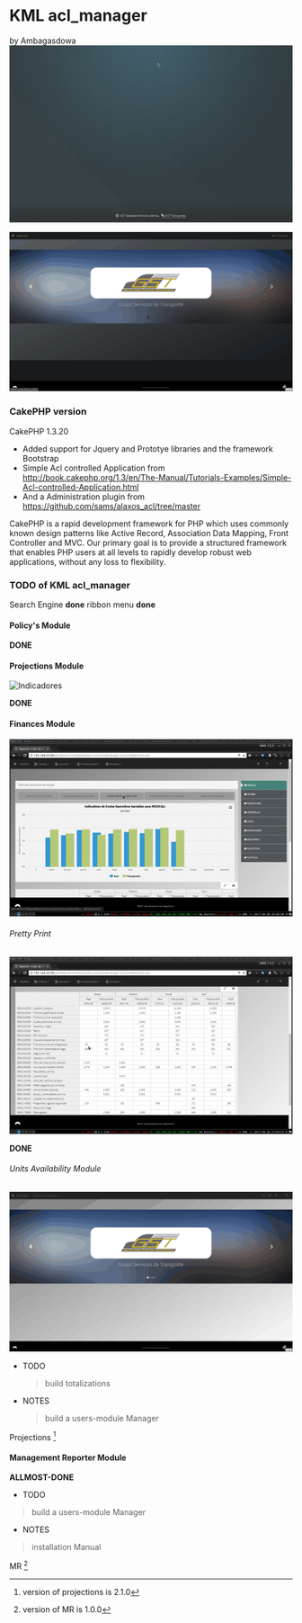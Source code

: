# KML acl_manager
by Ambagasdowa
![Intro Menu](./manual/intro.gif)

![Login Kml](./manual/begin_kml.gif)

### CakePHP version
CakePHP 1.3.20

 - Added support for Jquery and Prototye libraries and the framework Bootstrap
 - Simple Acl controlled Application from http://book.cakephp.org/1.3/en/The-Manual/Tutorials-Examples/Simple-Acl-controlled-Application.html
 - And a Administration plugin from
	https://github.com/sams/alaxos_acl/tree/master

CakePHP is a rapid development framework for PHP which uses commonly known design patterns like Active Record, Association Data Mapping, Front Controller and MVC. Our primary goal is to provide a structured framework that enables PHP users at all levels to rapidly develop robust web applications, without any loss to flexibility.

### TODO of KML acl_manager

Search Engine **done**
ribbon menu   **done**

#### Policy's Module
  **DONE**

#### Projections Module

![Indicadores](./manual/Indicadores.gif)

  **DONE**

#### Finances Module

![Alt Text](./manual/first.gif)

###### Pretty Print

![Alt Text](./manual/end.gif)

  **DONE**


###### Units Availability Module

![Availability](./manual/disponibilidad.gif)



* TODO

  > build totalizations

* NOTES

  > build a users-module Manager

Projections [^1]
[^1]: version of projections is 2.1.0

#### Management Reporter Module

**ALLMOST-DONE**

* TODO

> build a users-module Manager

* NOTES

> installation Manual

MR [^2]
[^2]: version of MR is 1.0.0

